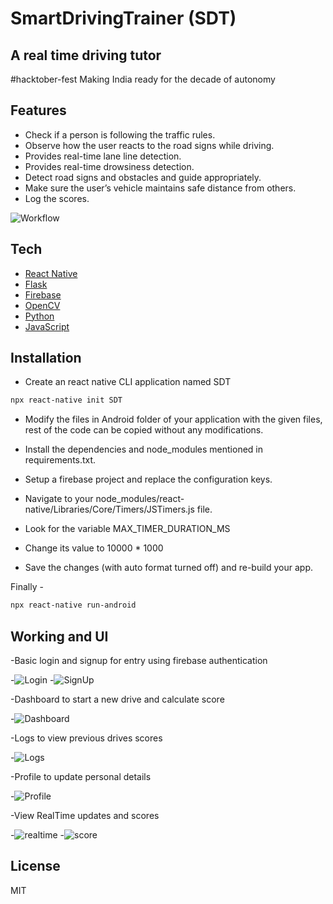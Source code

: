 # SmartDrivingTrainer (SDT)
## A real time driving tutor
#hacktober-fest
Making India ready for the decade of autonomy


## Features

- Check if a person is following the traffic rules.
- Observe how the user reacts to the road signs while driving.
- Provides real-time lane line detection.
- Provides real-time drowsiness detection.
- Detect road signs and obstacles and guide appropriately.
- Make sure the user’s vehicle maintains safe distance from others.
- Log the scores.

![Workflow](https://github.com/yashmittal-ym/SDT/blob/Main/Themes/workflow.jpeg?raw=true)


## Tech
- [React Native](https://reactnative.dev/)
- [Flask](https://flask.palletsprojects.com/en/2.0.x/)
- [Firebase](https://firebase.google.com/)
- [OpenCV](https://opencv.org/)
- [Python](https://www.python.org/)
- [JavaScript](https://www.javascript.com/)


## Installation

- Create an react native CLI application named SDT
```sh
npx react-native init SDT
```

- Modify the files in Android folder of your application with the given files, rest of the code can be copied without any modifications.

- Install the dependencies and node_modules mentioned in requirements.txt.
- Setup a firebase project and replace the configuration keys.

- Navigate to your node_modules/react-native/Libraries/Core/Timers/JSTimers.js file.
- Look for the variable MAX_TIMER_DURATION_MS
- Change its value to 10000 * 1000
- Save the changes (with auto format turned off) and re-build your app.

Finally -
```sh
npx react-native run-android
```

## Working and UI

-Basic login and signup for entry using firebase authentication


-![Login](https://github.com/yashmittal-ym/SDT/blob/Main/Themes/login.png?raw=true) -![SignUp](https://github.com/yashmittal-ym/SDT/blob/Main/Themes/signup.png?raw=true)


-Dashboard to start a new drive and calculate score


-![Dashboard](https://github.com/yashmittal-ym/SDT/blob/Main/Themes/dashboard.png?raw=true)


-Logs to view previous drives scores


-![Logs](https://github.com/yashmittal-ym/SDT/blob/Main/Themes/logs2.png?raw=true)


-Profile to update personal details


-![Profile](https://github.com/yashmittal-ym/SDT/blob/Main/Themes/profile.png?raw=true)


-View RealTime updates and scores


-![realtime](https://github.com/yashmittal-ym/SDT/blob/Main/Themes/realtime.png?raw=true) -![score](https://github.com/yashmittal-ym/SDT/blob/Main/Themes/score.png?raw=true)

## License

MIT
